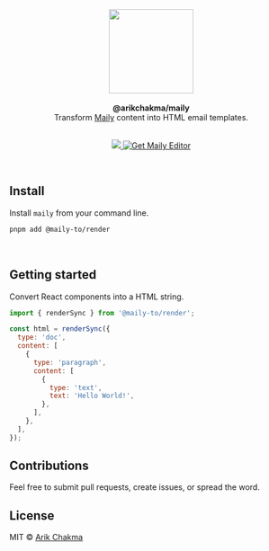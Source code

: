 <div align="center"><img height="150" src="https://maily.to/brand/icon.svg" /></div>
<br>

<div align="center"><strong>@arikchakma/maily</strong></div>
<div align="center">Transform <a href="https://maily.to">Maily</a> content into HTML email templates.</div>
<br />

<p align="center">
  <a href="https://github.com/arikchakma/maily/blob/main/license">
    <img src="https://img.shields.io/badge/License-MIT-yellow.svg" />
  </a>
  <a href="https://maily.to">
    	<img src="https://img.shields.io/badge/%E2%9C%A8-Get%20Editor-0a0a0a.svg?style=flat&colorA=0a0a0a" alt="Get Maily Editor" />
    </a>
</p>

<br>

## Install

Install `maily` from your command line.

```sh
pnpm add @maily-to/render
```

<br>

## Getting started

Convert React components into a HTML string.

```jsx
import { renderSync } from '@maily-to/render';

const html = renderSync({
  type: 'doc',
  content: [
    {
      type: 'paragraph',
      content: [
        {
          type: 'text',
          text: 'Hello World!',
        },
      ],
    },
  ],
});
```

## Contributions

Feel free to submit pull requests, create issues, or spread the word.

## License

MIT &copy; [Arik Chakma](https://twitter.com/imarikchakma)
